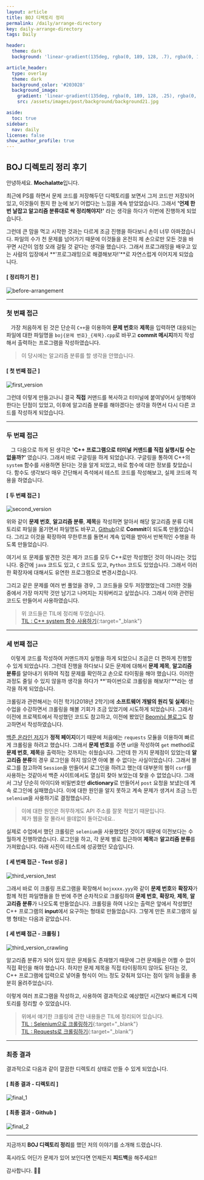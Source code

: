 ```yaml
---
layout: article
title: BOJ 디렉토리 정리
permalink: /daily/arrange-directory
key: daily-arrange-directory
tags: Daily

header:
  theme: dark
  background: 'linear-gradient(135deg, rgba(0, 189, 128, .7), rgba(0, 128, 255, .8))'

article_header:
  type: overlay
  theme: dark
  background_color: '#203028'
  background_image:
    gradient: 'linear-gradient(135deg, rgba(0, 189, 128, .25), rgba(0, 128, 255, .3))'
    src: /assets/images/post/background/background21.jpg

aside:
  toc: true
sidebar:
  nav: daily
license: false
show_author_profile: true
---
```


## BOJ 디렉토리 정리 후기
<!--more-->

안녕하세요. **Mochalatte**입니다.

최근에 PS를 하면서 문제 코드를 저장해두던 디렉토리를 보면서 그저 코드만 저장되어 있고, 이것들이 뭔지 한 눈에 보기 어렵다는 느낌을 계속 받았었습니다. 그래서 **'언제 한 번 날잡고 알고리즘 분류대로 싹 정리해야지!'** 라는 생각을 하다가 이번에 진행하게 되었습니다.

그런데 큰 맘을 먹고 시작한 것과는 다르게 조금 진행을 하다보니 손이 너무 아파졌습니다. 파일의 수가 천 문제를 넘어가기 때문에 이것들을 온전히 제 손으로만 모든 것을 바꾸면 시간이 엄청 오래 걸릴 것 같다는 생각을 했습니다. 그래서 프로그래밍을 배우고 있는 사람의 입장에서 **'프로그래밍으로 해결해보자!'**로 자연스럽게 이어지게 되었습니다.

#### [ 정리하기 전 ]
![before-arrangement](/assets/images/post/Daily/before_arrangement.png)


---

### 첫 번째 접근
&nbsp;&nbsp; 가장 처음하게 된 것은 단순히 `C++`을 이용하여 **문제 번호**와 **제목**을 입력하면 대응되는 파일에 대한 파일명을 `boj{문제 번호}_{제목}.cpp`로 바꾸고 **commit 메시지**까지 작성해서 출력하는 프로그램을 작성하였습니다. 
> 이 당시에는 알고리즘 분류를 할 생각을 안했습니다.

#### [ 첫 번째 접근 ]
![first_version](/assets/images/post/Daily/initial_version.png)

그런데 이렇게 만들고나니 결국 **직접** 커맨드를 복사하고 터미널에 붙여넣어서 실행해야 한다는 단점이 있었고, 이후에 알고리즘 분류를 해야겠다는 생각을 하면서 다시 다른 코드를 작성하게 되었습니다.

---

### 두 번째 접근
&nbsp;&nbsp; 그 다음으로 하게 된 생각은 **'C++ 프로그램으로 터미널 커맨드를 직접 실행시킬 수는 없을까?'** 였습니다. 그래서 바로 구글링을 하게 되었습니다. 구글링을 통하여 C++의 `system` 함수를 사용하면 된다는 것을 알게 되었고, 바로 함수에 대한 정보를 찾았습니다. 함수도 생각보다 매우 간단해서 즉석에서 테스트 코드를 작성해보고, 실제 코드에 적용을 하였습니다.

#### [ 두 번째 접근 ]
![second_version](/assets/images/post/Daily/second_version.png)

위와 같이 **문제 번호**, **알고리즘 분류**, **제목**을 작성하면 알아서 해당 알고리즘 분류 디렉토리로 파일을 옮기면서 파일명도 바꾸고, [Github](https://boj.kr/onww1/Algorithm)으로 **Commit**이 되도록 만들었습니다. 그리고 이것을 확장하여 무한루프를 돌면서 계속 입력을 받아서 반복적인 수행을 하도록 만들었습니다.

여기서 또 문제를 발견한 것은 제가 코드를 모두 C++로만 작성했던 것이 아니라는 것입니다. 중간에 `java` 코드도 있고, `C` 코드도 있고, `Python` 코드도 있었습니다. 그래서 이러한 확장자에 대해서도 유연한 프로그램으로 변경시켰습니다. 

그리고 같은 문제를 여러 번 풀었을 경우, 그 코드들을 모두 저장했었는데 그러한 것들 중에서 가장 마지막 것만 남기고 나머지는 지워버리고 싶었습니다. 그래서 이와 관련된 코드도 만들어서 사용하였습니다.

> 위 코드들은 TIL에 정리해 두었습니다. <br/>
[TIL : C++ system 함수 사용하기](/programming/cpp-system-func){:target="_blank"}

---

### 세 번째 접근
&nbsp;&nbsp; 이렇게 코드를 작성하여 커맨드까지 실행을 하게 되었으니 조금은 더 편하게 진행할 수 있게 되었습니다. 그런데 진행을 하다보니 모든 문제에 대해서 **문제 제목**, **알고리즘 분류**를 알아내기 위하여 직접 문제를 확인하고 손으로 타이핑을 해야 했습니다. 이러한 과정도 줄일 수 있지 않을까 생각을 하다가 **'파이썬으로 크롤링을 해보자!'**라는 생각을 하게 되었습니다.

크롤링과 관련해서는 이전 학기(2018년 2학기)에 **소프트웨어 개발의 원리 및 실제**라는 수업을 수강하면서 크롤링을 해볼 기회가 조금 있었기에 시도하게 되었습니다. 그래서 이전에 프로젝트에서 작성했던 코드도 참고하고, 이전에 봤었던 [Beomi님 블로그](https://beomi.github.io/2017/01/20/HowToMakeWebCrawler/)도 참고하면서 작성하였습니다. 

[백준 온라인 저지](https://boj.kr)가 **정적 페이지**이기 때문에 처음에는 `requests` 모듈을 이용하여 빠르게 크롤링을 하려고 했습니다. 그래서 **문제 번호**를 주면 url을 작성하여 `get` method로 **문제 번호**, **제목**을 출력하는 것까지는 쉬웠습니다. 그런데 한 가지 문제점이 있었는데 **알고리즘 분류**의 경우 로그인을 하지 않으면 아예 볼 수 없다는 사실이었습니다. 그래서 블로그를 참고하여 `Session`을 만들어서 로그인을 하려고 했는데 대부분의 웹이 `csrf`를 사용하는 것같아서 백준 사이트에서도 열심히 찾아 보았는데 찾을 수 없었습니다. 그래서 그냥 단순히 아이디와 비밀번호만 **dictionary**로 만들어서 `post` 요청을 보냈는데 계속 로그인에 실패했습니다. 이에 대한 원인을 알지 못하고 계속 문제가 생겨서 조금 느린 `selenium`을 사용하기로 결정했습니다.

> 이에 대한 원인은 허무하게도 API 주소를 잘못 적었기 때문입니다. <br/> 제가 웹을 잘 몰라서 쓸데없이 돌아갔네요..

실제로 수업에서 했던 크롤링은 `selenium`을 사용했었던 것이기 때문에 이전보다는 수월하게 진행하였습니다. 로그인을 하고, 각 문제 별로 접근하여 **제목**과 **알고리즘 분류**를 가져왔습니다. 아래 사진이 테스트에 성공했던 모습입니다.

#### [ 세 번째 접근 - Test 성공 ]
![third_version_test](/assets/images/post/Daily/crawling.png)

그래서 바로 이 크롤링 프로그램을 확장해서 `bojxxxx.yyy`와 같이 **문제 번호**와 **확장자**가 함께 적힌 파일명들을 한 번에 주면 순차적으로 크롤링하여 **문제 번호**, **확장자**, **제목**, **알고리즘 분류**가 나오도록 만들었습니다. 크롤링을 하여 나오는 출력은 앞에서 작성했던 C++ 프로그램의 **input**에서 요구하는 형태로 만들었습니다. 그렇게 만든 프로그램의 실행 형태는 다음과 같았습니다.

#### [ 세 번째 접근 - 크롤링 ]
![third_version_crawling](/assets/images/post/Daily/crawling_files.png)

알고리즘 분류가 되어 있지 않은 문제들도 존재했기 때문에 그런 문제들은 어쩔 수 없이 직접 확인을 해야 했습니다. 하지만 문제 제목을 직접 타이핑하지 않아도 된다는 것, C++ 프로그램에 입력으로 넣어줄 형식이 어느 정도 갖춰져 있다는 점이 일의 능률을 충분히 올려주었습니다.

이렇게 여러 프로그램을 작성하고, 사용하여 결과적으로 예상했던 시간보다 빠르게 디렉토리를 정리할 수 있었습니다.

> 위에서 얘기한 크롤링에 관한 내용들은 TIL에 정리되어 있습니다. <br/>
[TIL : Selenium으로 크롤링하기](/programming/py-crawling){:target="_blank"} <br/>
[TIL : Requests로 크롤링하기](/programming/py-crawling-2){:target="_blank"}

---

### 최종 결과

결과적으로 다음과 같이 깔끔한 디렉토리 상태로 만들 수 있게 되었습니다.

#### [ 최종 결과 - 디렉토리 ]
![final_1](/assets/images/post/Daily/after_arrangment.png)

#### [ 최종 결과 - Github ]
![final_2](/assets/images/post/Daily/github_status.png)

---

지금까지 **BOJ 디렉토리 정리**를 했던 저의 이야기를 소개해 드렸습니다.

혹시라도 어딘가 문제가 있어 보인다면 언제든지 **피드백**을 해주세요!!

감사합니다. 🙇🏻‍

